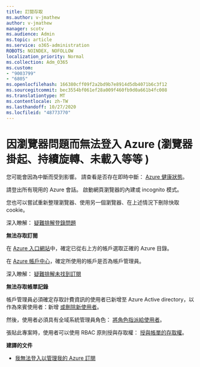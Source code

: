 ```yaml
---
title: 訂閱存取
ms.author: v-jmathew
author: v-jmathew
manager: scotv
ms.audience: Admin
ms.topic: article
ms.service: o365-administration
ROBOTS: NOINDEX, NOFOLLOW
localization_priority: Normal
ms.collection: Adm_O365
ms.custom:
- "9003799"
- "6805"
ms.openlocfilehash: 166380cff09f2a2bd9b7e8914d5db4071b6c3f12
ms.sourcegitcommit: bec3554bf061ef28a009f460fb9d0a661b4fc008
ms.translationtype: MT
ms.contentlocale: zh-TW
ms.lasthandoff: 10/27/2020
ms.locfileid: "48773770"
---
```

# <a name="unable-to-sign-in-azure-due-to-browser-issues-browser-hangs-keeps-spinning-does-not-load-etc"></a>因瀏覽器問題而無法登入 Azure (瀏覽器掛起、持續旋轉、未載入等等 ) 

您可能會因為中斷而受到影響。 請查看是否存在即時中斷： [Azure 健康狀態](https://status.azure.com/status/history/)。

請登出所有現用的 Azure 會話。 啟動網頁瀏覽器的內建或 incognito 模式。

您也可以嘗試重新整理瀏覽器、使用另一個瀏覽器、在上述情況下刪除快取 cookie。

深入瞭解： [疑難排解登錄問題](https://support.microsoft.com/help/4042961/troubleshoot-why-you-can-t-sign-in-to-manage-your-azure-subscription)

**無法存取訂閱**

在 [Azure 入口網站](https://portal.azure.com/)中，確定已從右上方的帳戶選取正確的 Azure 目錄。

在 [Azure 帳戶中心](https://account.windowsazure.com/Subscriptions)，確定所使用的帳戶是否為帳戶管理員。

深入瞭解： [疑難排解未找到訂閱](https://docs.microsoft.com/azure/billing/billing-no-subscriptions-found?WT.mc_id=Portal-Microsoft_Azure_Support)

**無法存取帳單記錄**

帳戶管理員必須確定存取計費資訊的使用者已新增至 Azure Active directory，以作為來賓使用者：新增 [或刪除新使用者](https://docs.microsoft.com/azure/active-directory/fundamentals/add-users-azure-active-directory?WT.mc_id=Portal-Microsoft_Azure_Support)。

然後，使用者必須具有全域系統管理員角色： [將角色指派給使用者](https://docs.microsoft.com/azure/active-directory/fundamentals/active-directory-users-assign-role-azure-portal?WT.mc_id=Portal-Microsoft_Azure_Support)。

張貼此專案時，使用者可以使用 RBAC 原則授與存取權： [授與帳單的存取權](https://docs.microsoft.com/azure/billing/billing-manage-access?WT.mc_id=Portal-Microsoft_Azure_Support)。

**建譯的文件**

-   [我無法登入以管理我的 Azure 訂閱](https://docs.microsoft.com/azure/billing-cannot-login-subscription?WT.mc_id=Portal-Microsoft_Azure_Support)